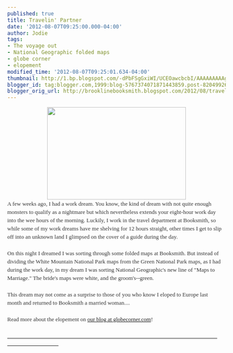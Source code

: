 ```yaml
---
published: true
title: Travelin' Partner
date: '2012-08-07T09:25:00.000-04:00'
author: Jodie
tags:
- The voyage out
- National Geographic folded maps
- globe corner
- elopement
modified_time: '2012-08-07T09:25:01.634-04:00'
thumbnail: http://1.bp.blogspot.com/-dPbFSgGxiWI/UCEOawcbcbI/AAAAAAAAAgE/3cxS3Ltjgec/s72-c/canoeblog.JPG
blogger_id: tag:blogger.com,1999:blog-5767374071871443859.post-8204992675077427701
blogger_orig_url: http://brooklinebooksmith.blogspot.com/2012/08/travelin-partner_7.html
---
```


<div class="separator" style="clear: both; text-align: center;"><a href="http://1.bp.blogspot.com/-dPbFSgGxiWI/UCEOawcbcbI/AAAAAAAAAgE/3cxS3Ltjgec/s1600/canoeblog.JPG" imageanchor="1" style="margin-left: 1em; margin-right: 1em;"><img border="0" height="213" src="http://1.bp.blogspot.com/-dPbFSgGxiWI/UCEOawcbcbI/AAAAAAAAAgE/3cxS3Ltjgec/s320/canoeblog.JPG" width="320" /></a></div><div style="color: #333333; font-family: Georgia, 'Times New Roman', 'Bitstream Charter', Times, serif; font-size: 13px; line-height: 19px;">A few weeks ago, I had a work dream. You know, the kind of dream with not quite enough monsters to qualify as a nightmare but which&nbsp;nevertheless extends your eight-hour work day into the wee hours of the morning. Luckily, I work in the travel department at Booksmith, so while some of my work dreams have me shelving for 12 hours straight, other times I get to slip off into an unknown land I glimpsed on the cover of a guide during the day.</div><div style="color: #333333; font-family: Georgia, 'Times New Roman', 'Bitstream Charter', Times, serif; font-size: 13px; line-height: 19px;"><br /></div><div style="color: #333333; font-family: Georgia, 'Times New Roman', 'Bitstream Charter', Times, serif; font-size: 13px; line-height: 19px;">On this night I dreamed I was sorting through some folded maps at Booksmith. But instead of dividing the White Mountain National Park maps from the Green National Park maps, as I had during the work day, in my dream I was sorting National Geographic's new line of "Maps to Marriage." The bride's maps were white, and the groom's--green.</div><div style="color: #333333; font-family: Georgia, 'Times New Roman', 'Bitstream Charter', Times, serif; font-size: 13px; line-height: 19px;"><br /></div><div style="color: #333333; font-family: Georgia, 'Times New Roman', 'Bitstream Charter', Times, serif; font-size: 13px; line-height: 19px;">This dream may not come as a surprise to those of you who know I eloped to Europe last month&nbsp;and returned to Booksmith a married woman....</div><div style="color: #333333; font-family: Georgia, 'Times New Roman', 'Bitstream Charter', Times, serif; font-size: 13px; line-height: 19px;"><br /></div><div style="color: #333333; font-family: Georgia, 'Times New Roman', 'Bitstream Charter', Times, serif; font-size: 13px; line-height: 19px;">Read more about the elopement on <a href="http://globecornerbookstore.com/blogs/">our&nbsp;blog at&nbsp;globecorner.com</a>! &nbsp; &nbsp; &nbsp; &nbsp; &nbsp; &nbsp; &nbsp; &nbsp; &nbsp; &nbsp; &nbsp; &nbsp; &nbsp; &nbsp; &nbsp; &nbsp; &nbsp; &nbsp; &nbsp; &nbsp; &nbsp; &nbsp; &nbsp; &nbsp; &nbsp; &nbsp; &nbsp; &nbsp; &nbsp; &nbsp; &nbsp; &nbsp; &nbsp; &nbsp; &nbsp; &nbsp; &nbsp; &nbsp; &nbsp; &nbsp; &nbsp; &nbsp; &nbsp; &nbsp; &nbsp; &nbsp; &nbsp; &nbsp; &nbsp; &nbsp; &nbsp; &nbsp; &nbsp; &nbsp; &nbsp; &nbsp; &nbsp; &nbsp; &nbsp; &nbsp; &nbsp; &nbsp; &nbsp; &nbsp; &nbsp; &nbsp; &nbsp; &nbsp; &nbsp; &nbsp; &nbsp; &nbsp; &nbsp; &nbsp; &nbsp; &nbsp; &nbsp; &nbsp; &nbsp; &nbsp; &nbsp; &nbsp; &nbsp; &nbsp; &nbsp; &nbsp; &nbsp; &nbsp; &nbsp; &nbsp; &nbsp; &nbsp; &nbsp; &nbsp; &nbsp;&nbsp;</div><div class="separator" style="clear: both; text-align: left;"><a href="http://1.bp.blogspot.com/-dPbFSgGxiWI/UCEOawcbcbI/AAAAAAAAAgE/3cxS3Ltjgec/s1600/canoeblog.JPG" imageanchor="1" style="clear: left; float: left; margin-bottom: 1em; margin-right: 1em;">&nbsp; &nbsp; &nbsp; &nbsp; &nbsp; &nbsp; &nbsp; &nbsp; &nbsp; &nbsp; &nbsp; &nbsp; &nbsp; &nbsp; &nbsp; &nbsp; &nbsp; &nbsp; &nbsp; &nbsp; &nbsp; &nbsp; &nbsp; &nbsp; &nbsp; &nbsp; &nbsp; &nbsp; &nbsp; &nbsp; &nbsp; &nbsp; &nbsp; &nbsp; &nbsp; &nbsp; &nbsp; &nbsp; &nbsp; &nbsp; &nbsp; &nbsp; &nbsp; &nbsp; &nbsp; &nbsp; &nbsp; &nbsp; &nbsp; &nbsp; &nbsp; &nbsp; &nbsp; &nbsp; &nbsp; &nbsp; &nbsp; &nbsp; &nbsp; &nbsp; &nbsp; &nbsp; &nbsp; &nbsp; &nbsp; &nbsp; &nbsp; &nbsp; &nbsp; &nbsp; &nbsp; &nbsp; &nbsp; &nbsp; &nbsp; &nbsp; &nbsp;&nbsp;</a></div>